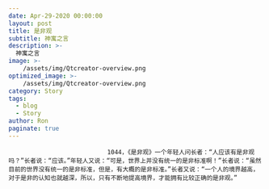```yaml
---
date: Apr-29-2020 00:00:00
layout: post
title: 是非观
subtitle: 神寓之言
description: >-
  神寓之言
image: >-
    /assets/img/Qtcreator-overview.png
optimized_image: >-
    /assets/img/Qtcreator-overview.png
category: Story
tags:
  - blog
  - Story
author: Ron
paginate: true
---
```


							　　1044，《是非观》一个年轻人问长者：“人应该有是非观吗？”长者说：“应该。”年轻人又说：“可是，世界上并没有统一的是非标准啊！”长者说：“虽然目前的世界没有统一的是非标准，但是，有大概的是非标准。”长者又说：“一个人的境界越高，对于是非的认知也就越深，所以，只有不断地提高境界，才能拥有比较正确的是非观。”
							
							
						